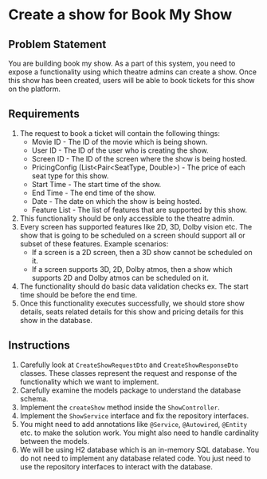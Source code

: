 # Create a show for Book My Show

## Problem Statement

You are building book my show. As a part of this system, you need to expose a functionality using which theatre admins can create a show. Once this show has been created, users will be able to book tickets for this show on the platform.

## Requirements
1. The request to book a ticket will contain the following things:
   * Movie ID - The ID of the movie which is being shown.
   * User ID - The ID of the user who is creating the show.
   * Screen ID - The ID of the screen where the show is being hosted.
   * PricingConfig (List<Pair<SeatType, Double>) - The price of each seat type for this show.
   * Start Time - The start time of the show.
   * End Time - The end time of the show.
   * Date - The date on which the show is being hosted.
   * Feature List - The list of features that are supported by this show.
2. This functionality should be only accessible to the theatre admin.
3. Every screen has supported features like 2D, 3D, Dolby vision etc. The show that is going to be scheduled on a screen should support all or subset of these features. Example scenarios:
   * If a screen is a 2D screen, then a 3D show cannot be scheduled on it.
   * If a screen supports 3D, 2D, Dolby atmos, then a show which supports 2D and Dolby atmos can be scheduled on it.
4. The functionality should do basic data validation checks ex. The start time should be before the end time.
5. Once this functionality executes successfully, we should store show details, seats related details for this show and pricing details for this show in the database.


## Instructions
1. Carefully look at `CreateShowRequestDto` and `CreateShowResponseDto` classes. These classes represent the request and response of the functionality which we want to implement.
2. Carefully examine the models package to understand the database schema.
3. Implement the `createShow` method inside the `ShowController`.
4. Implement the `ShowService` interface and fix the repository interfaces.
5. You might need to add annotations like `@Service`, `@Autowired`, `@Entity` etc. to make the solution work. You might also need to handle cardinality between the models.
6. We will be using H2 database which is an in-memory SQL database. You do not need to implement any database related code. You just need to use the repository interfaces to interact with the database.